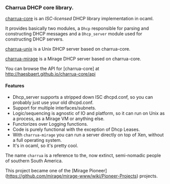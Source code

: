 ### Charrua DHCP core library.

[charrua-core](http://www.github.com/haesbaert/charrua-core) is an
_ISC-licensed_ DHCP library implementation in ocaml.

It provides basically two modules, a `Dhcp` responsible for parsing and
constructing DHCP messages and a `Dhcp_server` module used for constructing DHCP
servers.

[charrua-unix](http://www.github.com/haesbaert/charrua-unix) is a Unix DHCP
server based on charrua-core.

[charrua-mirage](http://www.github.com/haesbaert/charrua-mirage) is a Mirage
DHCP server based on charrua-core.

You can browse the API for [charrua-core] at
http://haesbaert.github.io/charrua-core/api

#### Features

* Dhcp_server supports a stripped down ISC dhcpd.conf, so you can probably just
  use your old dhcpd.conf.
* Support for multiple interfaces/subnets.
* Logic/sequencing is agnostic of IO and platform, so it can run on Unix as a
  process, as a Mirage VM or anything else.
* Functorizes over Logging functions.
* Code is purely functional with the exception of Dhcp Leases.
* With `charrua-mirage` you can run a server directly on top of Xen, without a
  full operating system.
* It's in ocaml, so it's pretty cool.

The name `charrua` is a reference to the, now extinct, semi-nomadic people of
southern South America.

This project became one of the [Mirage Pioneer]
(https://github.com/mirage/mirage-www/wiki/Pioneer-Projects) projects.

